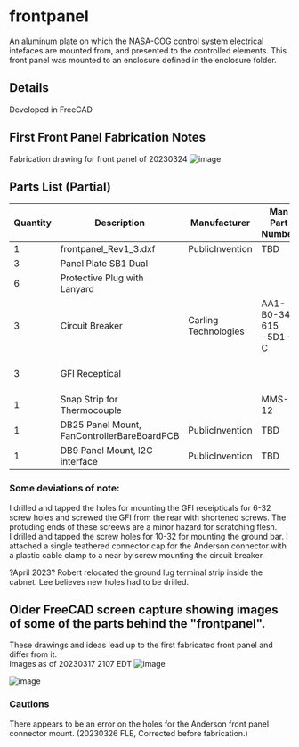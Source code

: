 # frontpanel
An aluminum plate on which the NASA-COG control system electrical intefaces are mounted from, and presented to the controlled elements.
This front panel was mounted to an enclosure defined in the enclosure folder.

## Details
Developed in FreeCAD

## First Front Panel Fabrication Notes
Fabrication drawing for front panel of 20230324
![image](https://user-images.githubusercontent.com/5836181/227780360-d3cf2ff4-516a-4927-8b98-6c12407d786e.png)

## Parts List (Partial)

| Quantity 	| Description                                 	| Manufacturer         	| Man Part Number      	| Distributor    	| Distributor Part Number 	| Drawing                                                                           	| Cost Each 	|
|----------	|---------------------------------------------	|----------------------	|----------------------	|----------------	|-------------------------	|-----------------------------------------------------------------------------------	|-----------	|
| 1        	| frontpanel_Rev1_3.dxf                       	| PublicInvention      	| TBD                  	| NA             	| NA                      	| [frontpanel_Rev1_3.dxf](frontpanel_Rev1_3.dxf)                                    	|           	|
| 3        	| Panel Plate SB1 Dual                        	|                      	|                      	| Powerwerx      	| PanelPlateSBDual        	| [SB1 Drawing](Parts/Mech/PanelplateSB1-SB1DuaulDimensions.pdf)                    	| 14.99     	|
| 6        	| Protective Plug with Lanyard                	|                      	|                      	| Powerwerx      	| PLUG-SB50               	| https://powerwerx.com/rigid-plug-cap-lanyard-sb50                                 	| 4.49      	|
| 3        	| Circuit Breaker                             	| Carling Technologies 	| AA1-B0-34-615 -5D1-C 	| Granger        	| 10C591                  	| [Breaker Drawing](Parts/Mech/Breaker_10C588_1.pdf)                                	| 14.77     	|
| 3        	| GFI Receptical                              	|                      	|                      	| Harbor Freight 	| 57958                   	| https://www.harborfreight.com/15-amp-125v-self-test-gfci-duplex-outlet-57958.html 	| 9.99      	|
| 1        	| Snap Strip for Thermocouple                 	|                      	| MMS-12               	| Omega          	| MSS-12                  	| [SnapStrip Drawing](Parts/Mech/MSS_Series.pdf)                                    	| 12.34     	|
| 1        	| DB25 Panel Mount, FanControllerBareBoardPCB 	| PublicInvention      	| TBD                  	|                	|                         	| [FanControllerBareBoardPCB.jpg](../develop/elec/FanControllerBareBoardPCB.jpg)    	|           	|
| 1        	| DB9 Panel Mount, I2C interface              	| PublicInvention      	| TBD                  	|                	|                         	|                                                                                   	|           	|

 
### Some deviations of note:
I drilled and tapped the holes for mounting the GFI receipticals for 6-32 screw holes and screwed the GFI from the rear with shortened screws. The protuding ends of these screews are a minor hazard for scratching flesh.  
I drilled and tapped the screw holes for 10-32 for mounting the ground bar.
I attached a single teathered connector cap for the Anderson connector with a plastic cable clamp to a near by screw mounting the circuit breaker.  

?April 2023? Robert relocated the ground lug terminal strip inside the cabnet. Lee believes new holes had to be drilled.


## Older FreeCAD screen capture showing images of some of the parts behind the "frontpanel".  
These drawings and ideas lead up to the first fabricated front panel and differ from it.  
Images as of 20230317 2107 EDT
![image](https://user-images.githubusercontent.com/5836181/226075127-7c79f942-2521-413f-bfcd-91fe90a91342.png)

![image](https://user-images.githubusercontent.com/5836181/226075222-e37ff3af-f157-4126-a986-e7874fa46707.png)

### Cautions
There appears to be an error on the holes for the Anderson front panel connector mount. (20230326 FLE, Corrected before fabrication.)


